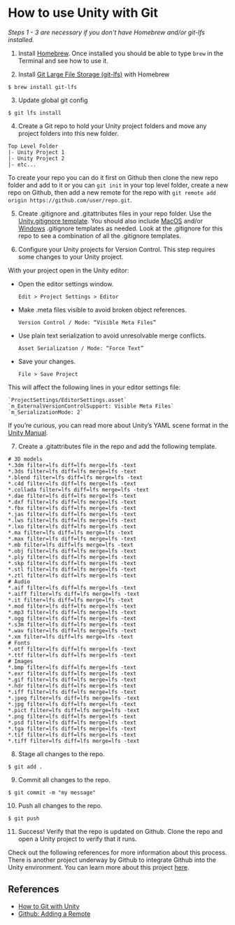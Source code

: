 # How to use Unity with Git

_Steps 1 - 3 are necessary if you don't have Homebrew and/or git-lfs installed._

1. Install [Homebrew](https://brew.sh). Once installed you should be able to type `brew` in the Terminal and see how to use it.

2. Install [Git Large File Storage (git-lfs)](https://git-lfs.github.com/) with Homebrew
````
$ brew install git-lfs
````

3. Update global git config  
````
$ git lfs install
````

4. Create a Git repo to hold your Unity project folders and move any project folders into this new folder.
````
Top Level Folder
|- Unity Project 1
|- Unity Project 2
|- etc...
````
  To create your repo you can do it first on Github then clone the new repo folder and add to it or you can `git init` in your top level folder, create a new repo on Github, then add a new remote for the repo with `git remote add origin https://github.com/user/repo.git`.

5. Create .gitignore and .gitattributes files in your repo folder. Use the [Unity.gitignore template](https://github.com/github/gitignore/blob/master/Unity.gitignore). You should also include [MacOS](https://github.com/github/gitignore/blob/master/Global/macOS.gitignore) and/or [Windows](https://github.com/github/gitignore/blob/master/Global/Windows.gitignore) .gitignore templates as needed. Look at the .gitignore for this repo to see a combination of all the .gitignore templates.

6. Configure your Unity projects for Version Control. This step requires some changes to your Unity project.

  With your project open in the Unity editor:

  * Open the editor settings window.

    `Edit > Project Settings > Editor`
  
  * Make .meta files visible to avoid broken object references.
    
    `Version Control / Mode: “Visible Meta Files”`
  * Use plain text serialization to avoid unresolvable merge conflicts.
    
    `Asset Serialization / Mode: “Force Text”`
  * Save your changes.
    
    `File > Save Project`

  This will affect the following lines in your editor settings file:
    
    `ProjectSettings/EditorSettings.asset`
    `m_ExternalVersionControlSupport: Visible Meta Files`
    `m_SerializationMode: 2`
     
  If you’re curious, you can read more about Unity’s YAML scene format in the [Unity Manual](https://docs.unity3d.com/Manual/FormatDescription.html).

7. Create a .gitattributes file in the repo and add the following template.

  ````
  # 3D models
  *.3dm filter=lfs diff=lfs merge=lfs -text
  *.3ds filter=lfs diff=lfs merge=lfs -text
  *.blend filter=lfs diff=lfs merge=lfs -text
  *.c4d filter=lfs diff=lfs merge=lfs -text
  *.collada filter=lfs diff=lfs merge=lfs -text
  *.dae filter=lfs diff=lfs merge=lfs -text
  *.dxf filter=lfs diff=lfs merge=lfs -text
  *.fbx filter=lfs diff=lfs merge=lfs -text
  *.jas filter=lfs diff=lfs merge=lfs -text
  *.lws filter=lfs diff=lfs merge=lfs -text
  *.lxo filter=lfs diff=lfs merge=lfs -text
  *.ma filter=lfs diff=lfs merge=lfs -text
  *.max filter=lfs diff=lfs merge=lfs -text
  *.mb filter=lfs diff=lfs merge=lfs -text
  *.obj filter=lfs diff=lfs merge=lfs -text
  *.ply filter=lfs diff=lfs merge=lfs -text
  *.skp filter=lfs diff=lfs merge=lfs -text
  *.stl filter=lfs diff=lfs merge=lfs -text
  *.ztl filter=lfs diff=lfs merge=lfs -text
  # Audio
  *.aif filter=lfs diff=lfs merge=lfs -text
  *.aiff filter=lfs diff=lfs merge=lfs -text
  *.it filter=lfs diff=lfs merge=lfs -text
  *.mod filter=lfs diff=lfs merge=lfs -text
  *.mp3 filter=lfs diff=lfs merge=lfs -text
  *.ogg filter=lfs diff=lfs merge=lfs -text
  *.s3m filter=lfs diff=lfs merge=lfs -text
  *.wav filter=lfs diff=lfs merge=lfs -text
  *.xm filter=lfs diff=lfs merge=lfs -text
  # Fonts
  *.otf filter=lfs diff=lfs merge=lfs -text
  *.ttf filter=lfs diff=lfs merge=lfs -text
  # Images
  *.bmp filter=lfs diff=lfs merge=lfs -text
  *.exr filter=lfs diff=lfs merge=lfs -text
  *.gif filter=lfs diff=lfs merge=lfs -text
  *.hdr filter=lfs diff=lfs merge=lfs -text
  *.iff filter=lfs diff=lfs merge=lfs -text
  *.jpeg filter=lfs diff=lfs merge=lfs -text
  *.jpg filter=lfs diff=lfs merge=lfs -text
  *.pict filter=lfs diff=lfs merge=lfs -text
  *.png filter=lfs diff=lfs merge=lfs -text
  *.psd filter=lfs diff=lfs merge=lfs -text
  *.tga filter=lfs diff=lfs merge=lfs -text
  *.tif filter=lfs diff=lfs merge=lfs -text
  *.tiff filter=lfs diff=lfs merge=lfs -text
  ````
  
8. Stage all changes to the repo.
````
$ git add .
````

9. Commit all changes to the repo.
````
$ git commit -m "my message"
````

10. Push all changes to the repo.
````
$ git push
````

11. Success! Verify that the repo is updated on Github. Clone the repo and open a Unity project to verify that it runs.

Check out the following references for more information about this process. There is another project underway by Github to integrate Github into the Unity environment. You can learn more about this project [here](https://unity.github.com/).

## References

* [How to Git with Unity](https://robots.thoughtbot.com/how-to-git-with-unity)
* [Github: Adding a Remote](https://help.github.com/articles/adding-a-remote/)